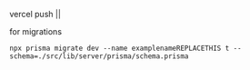vercel push ||

for migrations
```
npx prisma migrate dev --name examplenameREPLACETHIS t --schema=./src/lib/server/prisma/schema.prisma
```